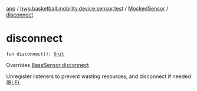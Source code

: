 [app](../../index.md) / [hwp.basketball.mobility.device.sensor.test](../index.md) / [MockedSensor](index.md) / [disconnect](.)

# disconnect

`fun disconnect(): `[`Unit`](https://kotlinlang.org/api/latest/jvm/stdlib/kotlin/-unit/index.html)

Overrides [BaseSensor.disconnect](../../hwp.basketball.mobility.device.sensor/-base-sensor/disconnect.md)

Unregister listeners to prevent wasting resources, and disconnect if needed (BLE).


